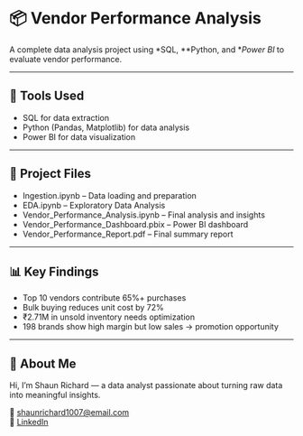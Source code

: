 # 📦 Vendor Performance Analysis

A complete data analysis project using *SQL, **Python, and **Power BI* to evaluate vendor performance.

---

## 🔧 Tools Used
- SQL for data extraction
- Python (Pandas, Matplotlib) for data analysis
- Power BI for data visualization

---

## 📁 Project Files

- Ingestion.ipynb – Data loading and preparation
- EDA.ipynb – Exploratory Data Analysis
- Vendor_Performance_Analysis.ipynb – Final analysis and insights
- Vendor_Performance_Dashboard.pbix – Power BI dashboard
- Vendor_Performance_Report.pdf – Final summary report

---

## 📊 Key Findings
- Top 10 vendors contribute 65%+ purchases
- Bulk buying reduces unit cost by 72%
- ₹2.71M in unsold inventory needs optimization
- 198 brands show high margin but low sales → promotion opportunity

---

## 👤 About Me
Hi, I’m Shaun Richard — a data analyst passionate about turning raw data into meaningful insights.

📧 shaunrichard1007@email.com  
🔗 [LinkedIn](www.linkedin.com/in/shaun-richard-b79a38288)

